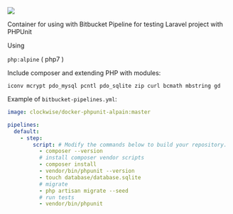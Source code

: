 ![](https://images.microbadger.com/badges/image/clockwise/docker-phpunit-alpain.svg)

Container for using with Bitbucket Pipeline for testing Laravel project with PHPUnit

Using 

`php:alpine`
( php7 )

Include composer
and extending PHP with modules:

`iconv mcrypt pdo_mysql pcntl pdo_sqlite zip curl bcmath mbstring gd`

Example of `bitbucket-pipelines.yml`:
```yml
image: clockwise/docker-phpunit-alpain:master

pipelines:
  default:
    - step:
        script: # Modify the commands below to build your repository.
          - composer --version
          # install composer vendor scripts
          - composer install
          - vendor/bin/phpunit --version
          - touch database/database.sqlite
          # migrate
          - php artisan migrate --seed
          # run tests
          - vendor/bin/phpunit
```
